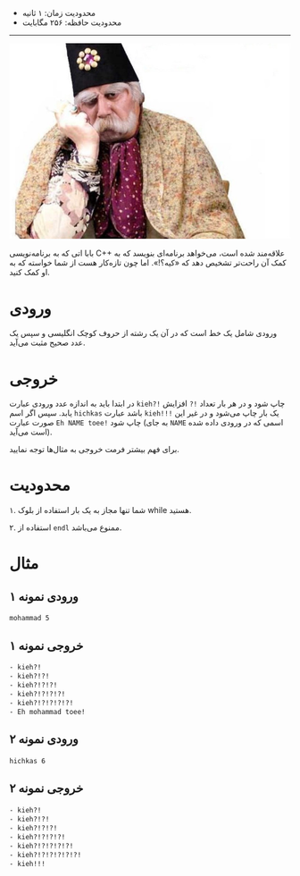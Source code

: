 [_metadata_:id]:- "meeting-with-daddy-etti"
[_metadata_:title]:- "دیدار با بابا اتی!"
[_metadata_:level]:- "easy"
[_metadata_:author]:- "علیرضا خادم دقیق"
[_metadata_:series]:- "compensation-1-3"

+ محدودیت زمان: ۱ ثانیه
+ محدودیت حافظه: ۲۵۶ مگابایت

---------

![](../assets/meeting-with-daddy-etti-1.jpg)

بابا اتی که به برنامه‌نویسی C++ علاقه‌مند شده است، می‌خواهد برنامه‌ای بنویسد که به کمک آن راحت‌تر تشخیص دهد که «کیه؟!». اما چون تازه‌کار هست از شما خواسته که به او کمک کنید.

# ورودی

ورودی شامل یک خط است که در آن یک رشته از حروف کوچک انگلیسی و سپس یک عدد صحیح مثبت می‌آید.

# خروجی

در ابتدا باید به اندازه عدد ورودی عبارت `kieh?!` چاپ شود و در هر بار تعداد `!?` افزایش یابد. سپس اگر اسم `hichkas` باشد عبارت `kieh!!!` یک بار چاپ می‌شود و در غیر این صورت عبارت `Eh NAME toee!` چاپ شود (به جای `NAME` اسمی که در ورودی داده شده است می‌آید).

برای فهم بیشتر فرمت خروجی به مثال‌ها توجه نمایید.

# محدودیت

۱. شما تنها مجاز به یک بار استفاده از بلوک while هستید.

۲. استفاده از `endl` ممنوع می‌باشد.

# مثال

## ورودی نمونه ۱
```
mohammad 5
```


## خروجی نمونه ۱
```
- kieh?!
- kieh?!?!
- kieh?!?!?!
- kieh?!?!?!?!
- kieh?!?!?!?!?!
- Eh mohammad toee!
```


## ورودی نمونه ۲
```
hichkas 6
```


## خروجی نمونه ۲
```
- kieh?!
- kieh?!?!
- kieh?!?!?!
- kieh?!?!?!?!
- kieh?!?!?!?!?!
- kieh?!?!?!?!?!?!
- kieh!!!
```

